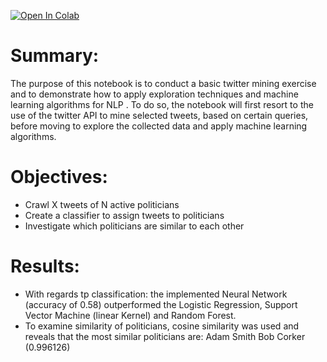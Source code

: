 [![Open In Colab](https://colab.research.google.com/assets/colab-badge.svg)](https://github.com/Spurryag/Twitter_mining_miniproject/blob/master/Twitter_Project.ipynb)

# Summary: 

The purpose of this notebook is to conduct a basic twitter mining exercise and to demonstrate how to apply exploration techniques and machine learning algorithms for NLP . To do so, the notebook will first resort to the use of the twitter API to mine selected tweets, based on certain queries, before moving to explore the collected data and apply machine learning algorithms.

# Objectives:

* Crawl X tweets of N active politicians
* Create a classifier to assign tweets to politicians
* Investigate which politicians are similar to each other


# Results:

* With regards tp classification: the implemented Neural Network (accuracy of 0.58) outperformed the Logistic Regression, Support Vector Machine (linear Kernel) and Random Forest. 
* To examine similarity of politicians, cosine similarity was used and reveals that the most similar politicians are: Adam Smith	Bob Corker (0.996126)
